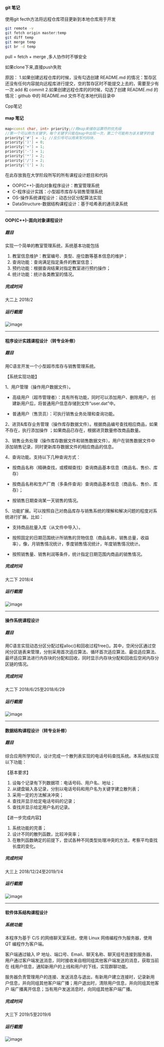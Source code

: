 #### git 笔记



使用git fecth方法将远程仓库项目更新到本地仓库用于开发

   ``` Bash
 git remote -v   
 git fetch origin master:temp
 git diff temp
 git merge temp
 git br -d temp
   ```

pull = fetch + merge ,多人协作时不够安全



如果clone下来,直接push失败

原因：
1.如果创建远程仓库的时候，没有勾选创建 README.md 的情况：暂存区还没有任何内容就向远程库进行提交，空的暂存区时不能提交上去的，需要至少有一次 add  和 commit
2.如果创建远程仓库的的时候，勾选了创建 README.md 的情况：github 中的 README.md 文件不在本地代码目录中







Cpp笔记

####  map 笔记
  ``` C++
 map<const char, int> priority;//用map来储存运算符的优先级
 //第一个可以称为关键字，每个关键字只能在map中出现一次，第二个可能称为该关键字的值
  priority['#'] = -1; //反引号可以用来写代码块.
  priority[')'] = 0;
  priority['+'] = 1;
 priority['-'] = 1;
  priority['*'] = 2;
 priority['/'] = 2;
 priority['('] = 3;
  ```


在此存放我在大学阶段所写的所有课程设计题目和代码

- OOP(C++)-面向对象程序设计：教室管理系统
- C-程序设计实践：小型超市库存与销售管理系统
- OS-操作系统课程设计：动态分区分配算法实现
- DataStructure-数据结构课程设计：基于哈希表的通讯录系统

----------


#### OOP(C++)-面向对象课程设计

##### 题目
实现一个简单的教室管理系统，系统基本功能包括
1) 教室信息维护：教室编号、类型、座位数等基本信息的维护；
2) 查询功能：查询满足指定条件的教室信息；
3) 预约功能：根据查询结果对指定教室进行预约操作；
4) 统计功能：统计各类教室的情况。

##### 完成时间
大二上 2018/2

##### 运行截图
![image](img/cpp0.jpg)


----------


#### 程序设计实践课程设计（转专业补修）

##### 题目

用C语言开发一个小型超市库存与销售管理系统。

【系统实现功能】

1、用户管理（操作用户数据文件）。

- 高级用户（超市管理者）：具有所有功能，同时可以添加用户、删除用户。创建新用户后，将普通用户信息存储到文件“user.dat”中。

- 普通用户（售货员）：可执行销售业务处理和查询功能。

2、进货&库存业务管理（操作库存数据文件）。根据商品编号查找相应商品，如果不存在，执行添加操作 ；如果商品已存在，根据进货数量修改商品数量。

3、销售业务处理（操作库存数据文件和销售数据文件）。用户在销售数据文件中添加销售记录，同时更新库存数据文件的相应商品的信息。

4、查询功能。支持以下几种查询方式：

- 按商品名称（精确查找，或模糊查找）查询商品基本信息（商品名、售价、库存）

- 按商品名称和生产厂商（多条件查询）查询商品基本信息（商品名、售价、库存）；

- 按销售日期查询某一天销售的情况。

5、功能扩展。可以按照自己对商品库存与销售系统的理解和解决问题的程度对系统进行扩展。比如：

- 支持商品批量入库（从文件中导入）。

- 按照固定的日期范围统计所销售的货物信息（商品名称，销售总量，收益率），像，月销售情况统计，季度销售情况统计，年度销售情况统计。

- 按照销售量、销售利润等条件，统计指定日期范围内商品的销售情况。

##### 完成时间
大二下 2018/4

##### 运行截图
![image](img/c0.jpg)

----------


#### 操作系统课程设计

##### 题目
用C语言实现动态分区分配过程alloc()和回收过程free()。其中，空闲分区通过空闲分区链表来管理，分别采用首次适应算法、循环首次适应算法、最佳适应算法、最坏适应算法进行内存块的分配和回收，同时显示内存块分配和回收后空闲内存分区链的情况。
##### 完成时间
大二下 2018/6/25至2018/6/29

##### 运行截图
![image](img/os0.jpg)


----------

#### 数据结构课程设计（转专业补修）

##### 题目
综合应用所学知识，设计完成一个散列表实现的电话号码查找系统。本系统拟实现以下功能：

【基本要求】

1. 设每个记录有下列数据项：电话号码、用户名、地址；
2. 从键盘输入各记录，分别以电话号码和用户名为关键字建立散列表；
3. 采用一定的方法解决冲突；
4. 查找并显示给定电话号码的记录；
5. 查找并显示给定用户名的记录。

【进一步完成内容】

1. 系统功能的完善；
2. 设计不同的散列函数，比较冲突率；
3. 在散列函数确定的前提下，尝试各种不同类型处理冲突的方法，考察平均查找长度的变化。

##### 完成时间
大三上 2018/12/24至2019/1/4

##### 运行截图
![image](img/ds0.jpg)


----------
#### 软件体系结构课程设计

##### 系统功能
本程序为基于 C/S 的网络聊天室系统，使用 Linux 网络编程作为服务器，使用 QT
编程作为客户端。

客户端通过输入 IP 地址、端口号、Email、聊天名称、聊天组号连接到服务器，
用户通过客户端发送消息，同时接收来自相同组其他客户端发送的消息，获取当前在
线用户信息，通知新用户的上线和用户的下线，实现群聊功能。

服务器负责管理用户的连接、发送消息与退出，有新用户建立连接时，记录新用
户信息，并向同组其他客户端广播；用户退出时，清除用户信息，并向同组其他客户
端广播离开信息；当有用户发送消息时，向同组其他客户端广播。

##### 完成时间
大三下 2019/5至2019/6

##### 运行截图
![image](img/sa0.jpg)
